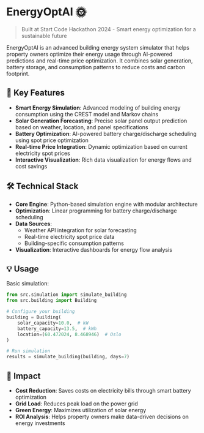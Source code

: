 # EnergyOptAI 🌞

> Built at Start Code Hackathon 2024 - Smart energy optimization for a sustainable future

EnergyOptAI is an advanced building energy system simulator that helps property owners optimize their energy usage through AI-powered predictions and real-time price optimization. It combines solar generation, battery storage, and consumption patterns to reduce costs and carbon footprint.

## 🚀 Key Features

- **Smart Energy Simulation**: Advanced modeling of building energy consumption using the CREST model and Markov chains
- **Solar Generation Forecasting**: Precise solar panel output prediction based on weather, location, and panel specifications
- **Battery Optimization**: AI-powered battery charge/discharge scheduling using spot price optimization
- **Real-time Price Integration**: Dynamic optimization based on current electricity spot prices
- **Interactive Visualization**: Rich data visualization for energy flows and cost savings

## 🛠️ Technical Stack

- **Core Engine**: Python-based simulation engine with modular architecture
- **Optimization**: Linear programming for battery charge/discharge scheduling
- **Data Sources**: 
  - Weather API integration for solar forecasting
  - Real-time electricity spot price data
  - Building-specific consumption patterns
- **Visualization**: Interactive dashboards for energy flow analysis


## 💡 Usage

Basic simulation:
```python
from src.simulation import simulate_building
from src.building import Building

# Configure your building
building = Building(
    solar_capacity=10.0,  # kW
    battery_capacity=13.5,  # kWh
    location=(60.472024, 8.468946)  # Oslo
)

# Run simulation
results = simulate_building(building, days=7)
```

## 🎯 Impact

- **Cost Reduction**: Saves costs on electricity bills through smart battery optimization
- **Grid Load**: Reduces peak load on the power grid
- **Green Energy**: Maximizes utilization of solar energy
- **ROI Analysis**: Helps property owners make data-driven decisions on energy investments
